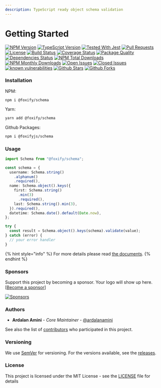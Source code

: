 ```yaml
---
description: TypeScript ready object schema validation
---
```


# Getting Started

[![NPM Version](https://img.shields.io/npm/v/@foxify/schema.svg)](https://www.npmjs.com/package/@foxify/schema) [![TypeScript Version](https://img.shields.io/npm/types/@foxify/schema.svg)](https://www.typescriptlang.org) [![Tested With Jest](https://img.shields.io/badge/tested_with-jest-99424f.svg)](https://github.com/facebook/jest) [![Pull Requests](https://img.shields.io/badge/PRs-Welcome-brightgreen.svg)](https://github.com/foxifyjs/schema/pulls) [![License](https://img.shields.io/github/license/foxifyjs/schema.svg)](https://github.com/foxifyjs/schema/blob/master/LICENSE) [![Build Status](https://github.com/foxifyjs/schema/workflows/Test/badge.svg)](https://github.com/foxifyjs/odin/actions) [![Coverage Status](https://codecov.io/gh/foxifyjs/schema/branch/master/graph/badge.svg)](https://codecov.io/gh/foxifyjs/schema) [![Package Quality](http://npm.packagequality.com/shield/%40foxify%2Fschema.svg)](http://packagequality.com/#?package=@foxify/schema) [![Dependencies Status](https://david-dm.org/foxifyjs/schema.svg)](https://david-dm.org/foxifyjs/schema) [![NPM Total Downloads](https://img.shields.io/npm/dt/@foxify/schema.svg)](https://www.npmjs.com/package/@foxify/schema) [![NPM Monthly Downloads](https://img.shields.io/npm/dm/@foxify/schema.svg)](https://www.npmjs.com/package/@foxify/schema) [![Open Issues](https://img.shields.io/github/issues-raw/foxifyjs/schema.svg)](https://github.com/foxifyjs/schema/issues?q=is%3Aopen+is%3Aissue) [![Closed Issues](https://img.shields.io/github/issues-closed-raw/foxifyjs/schema.svg)](https://github.com/foxifyjs/schema/issues?q=is%3Aissue+is%3Aclosed) [![known vulnerabilities](https://snyk.io/test/github/foxifyjs/schema/badge.svg?targetFile=package.json)](https://snyk.io/test/github/foxifyjs/schema?targetFile=package.json) [![Github Stars](https://img.shields.io/github/stars/foxifyjs/schema.svg?style=social)](https://github.com/foxifyjs/schema) [![Github Forks](https://img.shields.io/github/forks/foxifyjs/schema.svg?style=social&label=Fork)](https://github.com/foxifyjs/schema)

### Installation

NPM:

```
npm i @foxify/schema
```

Yarn:

```bash
yarn add @foxify/schema
```

Github Packages:

```bash
npm i @foxifyjs/schema
```

### Usage

```typescript
import Schema from "@foxify/schema";

const schema = {
  username: Schema.string()
    .alphanum()
    .required(),
  name: Schema.object().keys({
    first: Schema.string()
      .min(3)
      .required(),
    last: Schema.string().min(3),
  }).required(),
  datetime: Schema.date().default(Date.now),
};

try {
  const result = Schema.object().keys(schema).validate(value);
} catch (error) {
  // your error handler
}
```

{% hint style="info" %}
For more details please read [the documents](documents/basics/).
{% endhint %}

### Sponsors

Support this project by becoming a sponsor. Your logo will show up here. \[[Become a sponsor](https://opencollective.com/foxify#sponsor)\]

[![Sponsors](https://opencollective.com/foxify/sponsors.svg?width=890)](https://opencollective.com/foxify#sponsors)

### Authors

* **Ardalan Amini** - _Core Maintainer_ - [@ardalanamini](https://github.com/ardalanamini)

See also the list of [contributors](https://github.com/foxifyjs/schema/contributors) who participated in this project.

### Versioning

We use [SemVer](http://semver.org/) for versioning. For the versions available, see the [releases](https://github.com/foxifyjs/schema/releases).

### License

This project is licensed under the MIT License - see the [LICENSE](https://github.com/foxifyjs/schema/blob/master/LICENSE) file for details

